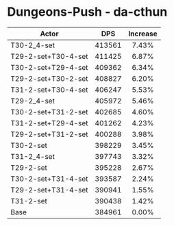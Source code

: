 # Dungeons-Push - da-cthun
| Actor | DPS | Increase |
|---|:---:|:---:|
|T30-2_4-set|413561|7.43%|
|T29-2-set+T30-4-set|411425|6.87%|
|T30-2-set+T29-4-set|409362|6.34%|
|T29-2-set+T30-2-set|408827|6.20%|
|T31-2-set+T30-4-set|406247|5.53%|
|T29-2_4-set|405972|5.46%|
|T30-2-set+T31-2-set|402685|4.60%|
|T31-2-set+T29-4-set|401262|4.23%|
|T29-2-set+T31-2-set|400288|3.98%|
|T30-2-set|398229|3.45%|
|T31-2_4-set|397743|3.32%|
|T29-2-set|395228|2.67%|
|T30-2-set+T31-4-set|393587|2.24%|
|T29-2-set+T31-4-set|390941|1.55%|
|T31-2-set|390438|1.42%|
|Base|384961|0.00%|
